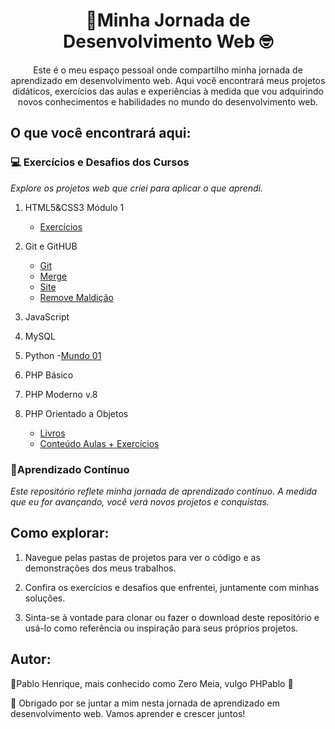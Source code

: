 <h1 align="center">🚀Minha Jornada de Desenvolvimento Web 🤓</h1>

<p align="center">Este é o meu espaço pessoal onde compartilho minha jornada de aprendizado em desenvolvimento web. Aqui você encontrará meus projetos didáticos, exercícios das aulas e experiências à medida que vou adquirindo novos conhecimentos e habilidades no mundo do desenvolvimento web.<p/>

## O que você encontrará aqui:
### 💻 **Exercícios e Desafios dos Cursos**
*Explore os projetos web que criei para aplicar o que aprendi.*

1. HTML5&CSS3 Módulo 1
     - [Exercícios](https://github.com/phpablo/Mod1_HTML5-CSS3/tree/main/Exerc%C3%ADcios)
   
2. Git e GitHUB
    - [Git](https://github.com/phpablo/Projetogit)
    - [Merge](https://github.com/phpablo/testando-merge)
    - [Site](https://github.com/phpablo/projeto-site)
    - [Remove Maldição](https://github.com/phpablo/Hello-World)
4. JavaScript
5. MySQL
6. Python
     -[Mundo 01](https://github.com/phpablo/Curso-de-Python-Mundo-1.git)
8. PHP Básico
9. PHP Moderno v.8
10. PHP Orientado a Objetos
     - [Livros](https://github.com/phpablo/ProjetoLivro)
     - [Conteúdo Aulas + Exercícios](https://github.com/phpablo/PHP-Orientado-a-Objetos.git)

### 🚧Aprendizado Contínuo

*Este repositório reflete minha jornada de aprendizado contínuo. A medida que eu for avançando, você verá novos projetos e conquistas.*

## Como explorar:

1. Navegue pelas pastas de projetos para ver o código e as demonstrações dos meus trabalhos.

2. Confira os exercícios e desafios que enfrentei, juntamente com minhas soluções.

3. Sinta-se à vontade para clonar ou fazer o download deste repositório e usá-lo como referência ou inspiração para seus próprios projetos.


## Autor:

🚀Pablo Henrique, mais conhecido como Zero Meia, vulgo PHPablo 🥇

🧠 Obrigado por se juntar a mim nesta jornada de aprendizado em desenvolvimento web. Vamos aprender e crescer juntos!
